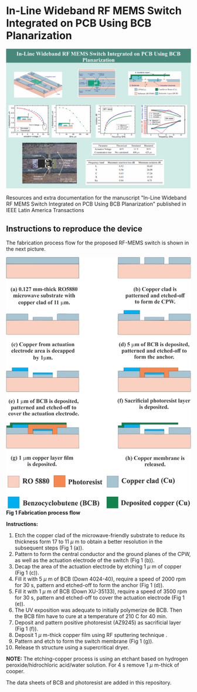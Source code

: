 # In-Line Wideband RF MEMS Switch Integrated on PCB Using BCB Planarization


![Graphical Abstrac](https://github.com/temocbzc/IEEE_Latam_In-Line_Wideband_RF_MEMS_Switch_Integrated_on_PCB_Using_BCB_Planarization/blob/main/Graphical%20Abstrac.png)


Resources and extra documentation for the manuscript "In-Line Wideband RF MEMS Switch Integrated on PCB Using BCB Planarization" published in IEEE Latin America Transactions

## Instructions to reproduce the device

The fabrication process flow for the proposed RF-MEMS switch is shown in the next picture.

![Fabrication process flow](https://github.com/temocbzc/IEEE_Latam_In-Line_Wideband_RF_MEMS_Switch_Integrated_on_PCB_Using_BCB_Planarization/blob/main/Fabrication%20process%20flow.png)
__Fig 1 Fabrication process flow__

**Instructions:**

1. Etch the copper clad of the microwave-friendly substrate to reduce its thickness form 17 to 11 $\mu$ m to obtain a better resolution in the subsequent steps (Fig 1 (a)).
2. Pattern to form the central conductor and the ground planes of the CPW, as well as the actuation electrode of the switch (Fig 1 (b)).
3. Decap the area of the actuation electrode by etching 1 $\mu$ m of copper (Fig 1 (c)).
4. Fill it with 5 $\mu$ m of BCB (Down 4024-40), require a speed of 2000 rpm for 30 s, pattern and etched-off to form the anchor (Fig 1 (d)). 
5. Fill it with 1 $\mu$ m of BCB (Down XU-35133), require a speed of 3500 rpm for 30 s, pattern and etched-off to cover the actuation electrode (Fig 1 (e)).
6. The UV exposition was adequate to initially polymerize de BCB. Then the BCB film have to cure at a temperature of 210 C for 40 min.
7. Deposit and pattern positive photoresist (AZ9245) as sacrificial layer (Fig 1 (f)). 
8. Deposit 1 $\mu$ m-thick copper film using RF sputtering technique .
9. Pattern and etch to form the switch membrane (Fig 1 (g)).
10. Release th structure using a supercritical dryer.

**NOTE:** The etching-copper process is using an etchant based on hydrogen peroxide/hidrochloric acid/water solution. For 4 s remove 1 $\mu$ m-thick of cooper.

The data sheets of BCB and photoresist are added in this repository.
